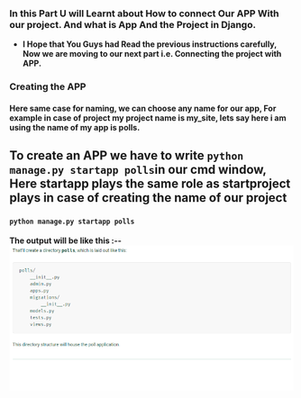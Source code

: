 ### In this Part U will Learnt about How to connect Our APP With our project. And what is App And the Project in Django.
* **I Hope that You Guys had Read the previous instructions carefully, Now we are moving to our next part i.e. Connecting the project with APP.**







### Creating the APP

#### Here same case for naming, we can choose any name for our app, For example in case of project my project name is my_site, lets say here i am using the name of my app is polls.
## To create an APP we have to write `python manage.py startapp polls`in our cmd window, Here startapp plays the same role as startproject plays in case of creating the name of our project
#### `python manage.py startapp polls`
 **The output will be like this :--**
 ![apps](Apps.png)
